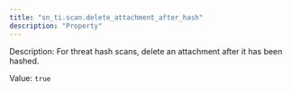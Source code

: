 ```yaml
---
title: "sn_ti.scan.delete_attachment_after_hash"
description: "Property"
---
```


Description: For threat hash scans, delete an attachment after it has been hashed.

Value: `true`